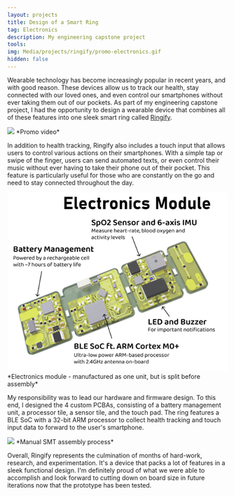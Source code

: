 ```yaml
---
layout: projects
title: Design of a Smart Ring
tag: Electronics
description: My engineering capstone project
tools: 
img: Media/projects/ringify/promo-electronics.gif
hidden: false
---
```

Wearable technology has become increasingly popular in recent years, and with good reason. These devices allow us to track our health, stay connected with our loved ones, and even control our smartphones without ever taking them out of our pockets. As part of my engineering capstone project, I had the opportunity to design a wearable device that combines all of these features into one sleek smart ring called <a href="https://ringify.github.io/">Ringify</a>.

<img src="/Media/projects/ringify/promo-electronics.gif">
*Promo video*

In addition to health tracking, Ringify also includes a touch input that allows users to control various actions on their smartphones. With a simple tap or swipe of the finger, users can send automated texts, or even control their music without ever having to take their phone out of their pocket. This feature is particularly useful for those who are constantly on the go and need to stay connected throughout the day.

<img src="/Media/projects/ringify/ringify_electronics.png">
*Electronics module - manufactured as one unit, but is split before assembly*

My responsibility was to lead our hardware and firmware design. To this end, I designed the 4 custom PCBAs, consisting of a battery management unit, a processor tile, a sensor tile, and the touch pad. The ring features a BLE SoC with a 32-bit ARM processor to collect health tracking and touch input data to forward to the user's smartphone. 

<img src="/Media/projects/ringify/full-assembly.gif">
*Manual SMT assembly process*

Overall, Ringify represents the culmination of months of hard-work, research, and experimentation. It's a device that packs a lot of features in a sleek functional design. I'm definitely proud of what we were able to accomplish and look forward to cutting down on board size in future iterations now that the prototype has been tested.